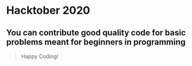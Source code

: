 # Hacktober 2020

You can contribute good quality code for basic problems meant for beginners in programming
----------------------------

> Happy Coding!
